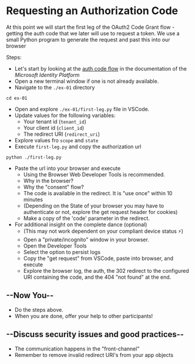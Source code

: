 # Requesting an Authorization Code

At this point we will start the first leg of the OAuth2 Code Grant flow - getting the auth code that we later will use to request a token. We use a small Python program to generate the request and past this into our browser

Steps:

* Let's start by looking at the [auth code flow](https://docs.microsoft.com/en-us/azure/active-directory/develop/v2-oauth2-auth-code-flow) in the documentation of the _Microsoft Identity Platform_
* Open a new terminal window if one is not already available.
* Navigate to the `./ex-01` directory

```shell
cd ex-01
```

* Open and explore `./ex-01/first-leg.py` file in VSCode.
* Update values for the following variables:
  * Your tenant id (`tenant_id`)
  * Your client id (`client_id`)
  * The redirect URI (`redirect_uri`)
* Explore values fro `scope` and `state`
* Execute `first-leg.py` and copy the authorization url

```shell
python ./first-leg.py
````

* Paste the url into your browser and execute
  * Using the Browser Web Developer Tools is recommended.
  * Why in the browser?
  * Why the "consent" flow?
  * The code is available in the redirect. It is "use once" within 10 minutes
  * (Depending on the State of your browser you may have to authenticate or not, explore the get request header for cookies)
  * Make a copy of the 'code' parameter in the redirect.
* For additional insight on the complete dance (optional)
  * (This may not work dependent on your compliant device status ⚡️)
  * Open a "private/incognito" window in your browser.
  * Open the Developer Tools
  * Select the option to persist logs
  * Copy the "get request" from VSCode, paste into browser, and execute
  * Explore the browser log, the auth, the 302 redirect to the configured URI containing the code, and the 404 "not found" at the end.

## --Now You--

* Do the steps above.
* When you are done, offer your help to other participants!

## --Discuss security issues and good practices--

* The communication happens in the "front-channel"
* Remember to remove invalid redirect URI's from your app objects
